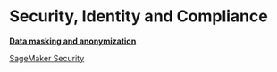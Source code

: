 # Security, Identity and Compliance

[**Data masking and anonymization**](Security,%20Identity%20and%20Compliance%20180d5f4e5b4f8061b912dd4f7a6037d5/Data%20masking%20and%20anonymization%20180d5f4e5b4f808bbfcde85eafb28a23.md)

[SageMaker Security](Security,%20Identity%20and%20Compliance%20180d5f4e5b4f8061b912dd4f7a6037d5/SageMaker%20Security%20180d5f4e5b4f80f7baa2ebf4f8af66d7.md)